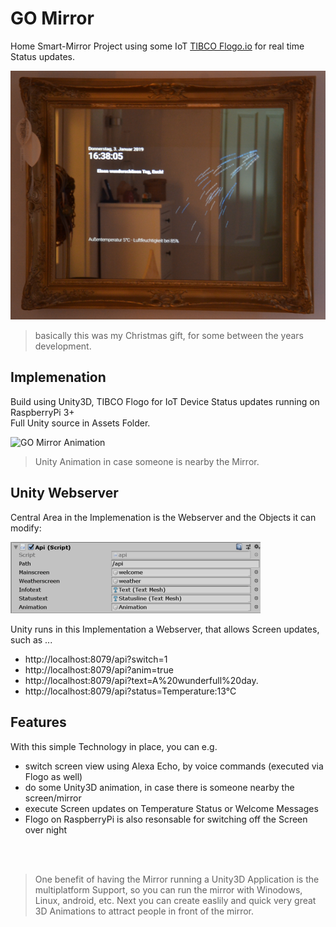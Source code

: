# GO Mirror
Home Smart-Mirror Project using some IoT [TIBCO Flogo.io](http://www.flogo.io/) for real time Status updates.

![GO Mirror image](../images/goMirror.png?raw=true "GO Mirror")<br>
> basically this was my Christmas gift, for some between the years development.

## Implemenation
Build using Unity3D, TIBCO Flogo for IoT Device Status updates running on RaspberryPi 3+<br>
Full Unity source in Assets Folder.<br>

![GO Mirror Animation](../images/goMirror.gif?raw=true "GO Mirror animation")<br>
> Unity Animation in case someone is nearby the Mirror.

## Unity Webserver
Central Area in the Implemenation is the Webserver and the Objects it can modify:

![GO Mirror API](../images/api-script.png?raw=true "GO Mirror API")<br>

Unity runs in this Implementation a Webserver, that allows Screen updates, such as ...
- http://localhost:8079/api?switch=1
- http://localhost:8079/api?anim=true
- http://localhost:8079/api?text=A%20wunderfull%20day.
- http://localhost:8079/api?status=Temperature:13°C

## Features
With this simple Technology in place, you can e.g.
- switch screen view using Alexa Echo, by voice commands (executed via Flogo as well)
- do some Unity3D animation, in case there is someone nearby the screen/mirror
- execute Screen updates on Temperature Status or Welcome Messages
- Flogo on RaspberryPi is also resonsable for switching off the Screen over night

<br><br>

> One benefit of having the Mirror running a Unity3D Application is the multiplatform Support, so you can run the mirror with Winodows, Linux, android, etc. Next you can create easlily and quick very great 3D Animations to attract people in front of the mirror.
